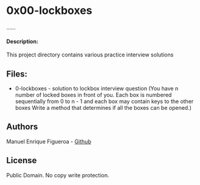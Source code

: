 # 0x00-lockboxes
......

#### Description:
This project directory contains various practice interview solutions

## Files:
* 0-lockboxes - solution to lockbox interview question
(You have n number of locked boxes in front of you. Each box is numbered sequentially from 0 to n - 1 and each box may contain keys to the other boxes
Write a method that determines if all the boxes can be opened.)

## Authors
Manuel Enrique Figueroa - [Github](https://github.com/FicusCarica308)

## License
Public Domain. No copy write protection.
